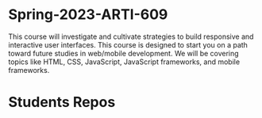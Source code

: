 # Spring-2023-ARTI-609

This course will investigate and cultivate strategies to build responsive and interactive user
interfaces. This course is designed to start you on a path toward future studies in web/mobile
development. We will be covering topics like HTML, CSS, JavaScript, JavaScript frameworks, and mobile frameworks.

# Students Repos
